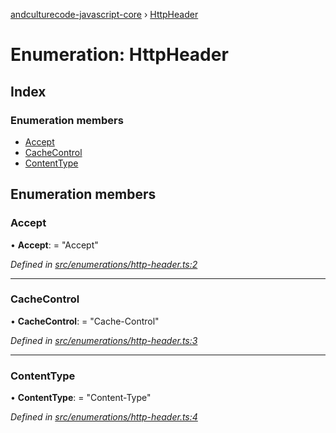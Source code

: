 [andculturecode-javascript-core](../README.md) › [HttpHeader](httpheader.md)

# Enumeration: HttpHeader

## Index

### Enumeration members

* [Accept](httpheader.md#accept)
* [CacheControl](httpheader.md#cachecontrol)
* [ContentType](httpheader.md#contenttype)

## Enumeration members

###  Accept

• **Accept**: = "Accept"

*Defined in [src/enumerations/http-header.ts:2](https://github.com/AndcultureCode/AndcultureCode.JavaScript.Core/blob/1f57564/src/enumerations/http-header.ts#L2)*

___

###  CacheControl

• **CacheControl**: = "Cache-Control"

*Defined in [src/enumerations/http-header.ts:3](https://github.com/AndcultureCode/AndcultureCode.JavaScript.Core/blob/1f57564/src/enumerations/http-header.ts#L3)*

___

###  ContentType

• **ContentType**: = "Content-Type"

*Defined in [src/enumerations/http-header.ts:4](https://github.com/AndcultureCode/AndcultureCode.JavaScript.Core/blob/1f57564/src/enumerations/http-header.ts#L4)*
